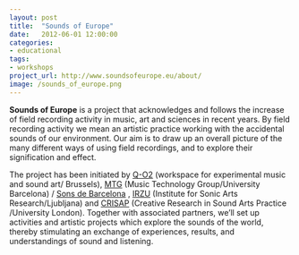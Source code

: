 ```yaml
---
layout: post
title:  "Sounds of Europe"
date:   2012-06-01 12:00:00
categories:
- educational
tags:
- workshops
project_url: http://www.soundsofeurope.eu/about/
image: /sounds_of_europe.png
---
```


**Sounds of Europe** is a project that acknowledges and follows the increase of field recording activity in music, art and sciences in recent years. By field recording activity we mean an artistic practice working with the accidental sounds of our environment. Our aim is to draw up an overall picture of the many different ways of using field recordings, and to explore their signification and effect.

The project has been initiated by [Q-O2](http://www.q-o2.be/) (workspace for experimental music and sound art/ Brussels), [MTG](http://www.mtg.upf.edu/) (Music Technology Group/University Barcelona) / [Sons de Barcelona](http://barcelona.freesound.org/) , [IRZU](http://www.irzu.org/) (Institute for Sonic Arts Research/Ljubljana) and [CRISAP](http://www.crisap.org/) (Creative Research in Sound Arts Practice /University London). Together with associated partners, we’ll set up activities and artistic projects which explore the sounds of the world, thereby stimulating an exchange of experiences, results, and understandings of sound and listening.
